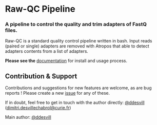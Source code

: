 # Raw-QC Pipeline

### A pipeline to control the quality and trim adapters of FastQ files.

Raw-QC is a standard quality control pipeline written in bash.
Input reads (paired or single) adapters are removed with Atropos that able to detect adapters contents from
a list of adapters.

**Please see the** [documentation](docs/README.md) for install and usage process.

## Contribution & Support

Contributions and suggestions for new features are welcome, as are bug reports !
Please create a new [issue](https://gitlab.curie.fr/ngs-research/raw-qc/issues) for any of these.

If in doubt, feel free to get in touch with the author directly:
[@ddesvill](https://gitlab.curie.fr/ddesvill) (dimitri.desvillechabrol@curie.fr)

Main author: [@ddesvill](https://gitlab.curie.fr/ddesvill)

